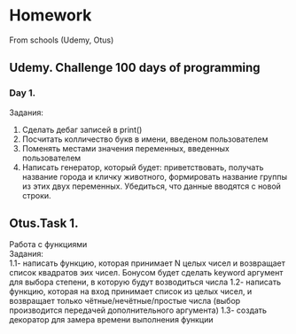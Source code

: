 # Homework
From schools (Udemy, Otus)
## Udemy. Challenge 100 days of programming
### Day 1.
Задания:
1. Сделать дебаг записей в print()
2. Посчитать колличество букв в имени, введеном пользователем
3. Поменять местами значения переменных, введенных пользователем
4. Написать генератор, который будет: приветствовать, получать название города и кличку животного, формировать название группы из этих двух переменных. Убедиться, что данные вводятся с новой строки.
## Otus.Task 1.
Работа с функциями  
Задания:  
1.1- написать функцию, которая принимает N целых чисел и возвращает список квадратов эих чисел. Бонусом будет сделать keyword аргумент для выбора степени, в которую будут возводиться числа
1.2- написать функцию, которая на вход принимает список из целых чисел, и возвращает только чётные/нечётные/простые числа (выбор производится передачей дополнительного аргумента)
1.3- создать декоратор для замера времени выполнения функции
